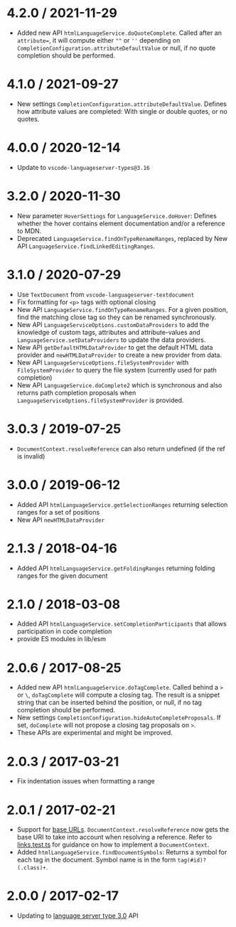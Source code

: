 
4.2.0 / 2021-11-29
==================
  * Added new API `htmlLanguageService.doQuoteComplete`. Called after an `attribute=`, it will compute either `""` or `''` depending on `CompletionConfiguration.attributeDefaultValue` or null, if no quote completion should be performed.

4.1.0 / 2021-09-27
==================
  * New settings `CompletionConfiguration.attributeDefaultValue`. Defines how attribute values are completed: With single or double quotes, or no quotes.


4.0.0 / 2020-12-14
==================
  * Update to `vscode-languageserver-types@3.16`

3.2.0 / 2020-11-30
==================
  * New parameter `HoverSettings` for `LanguageService.doHover`: Defines whether the hover contains element documentation and/or a reference to MDN.
  * Deprecated `LanguageService.findOnTypeRenameRanges`, replaced by New API `LanguageService.findLinkedEditingRanges`.

3.1.0 / 2020-07-29
==================
  * Use `TextDocument` from `vscode-languageserver-textdocument`
  * Fix formatting for `<p>` tags with optional closing
  * New API `LanguageService.findOnTypeRenameRanges`. For a given position, find the matching close tag so they can be renamed synchronously.
  * New API `LanguageServiceOptions.customDataProviders` to add the knowledge of custom tags, attributes and attribute-values and `LanguageService.setDataProviders` to update the data providers.
  * New API `getDefaultHTMLDataProvider` to get the default HTML data provider and `newHTMLDataProvider` to create a new provider from data.
  * New API `LanguageServiceOptions.fileSystemProvider` with `FileSystemProvider` to query the file system (currently used for path completion)
  * New API `LanguageService.doComplete2` which is synchronous and also returns path completion proposals when `LanguageServiceOptions.fileSystemProvider` is provided.

3.0.3 / 2019-07-25
==================
  * `DocumentContext.resolveReference` can also return undefined (if the ref is invalid)

3.0.0 / 2019-06-12
==================
  * Added API `htmlLanguageService.getSelectionRanges` returning selection ranges for a set of positions
  * New API `newHTMLDataProvider`

2.1.3 / 2018-04-16
==================
  * Added API `htmlLanguageService.getFoldingRanges` returning folding ranges for the given document

2.1.0 / 2018-03-08
==================
  * Added API `htmlLanguageService.setCompletionParticipants` that allows participation in code completion
  * provide ES modules in lib/esm

2.0.6 / 2017-08-25
==================
  * Added new API `htmlLanguageService.doTagComplete`. Called behind a `>` or `\`, `doTagComplete` will compute a closing tag. The result is a snippet string that can be inserted behind the position, or null, if no tag completion should be performed.
  * New settings `CompletionConfiguration.hideAutoCompleteProposals`. If set, `doComplete` will not propose a closing tag proposals on `>`.
  * These APIs are experimental and might be improved.

2.0.3 / 2017-03-21
==================
  * Fix indentation issues when formatting a range

2.0.1 / 2017-02-21
==================
  * Support for [base URLs](https://developer.mozilla.org/de/docs/Web/HTML/Element/base). `DocumentContext.resolveReference` now gets the base URI to take into account when resolving a reference. Refer to [links.test.ts](https://github.com/Microsoft/vscode-html-languageservice/blob/master/src/test/links.test.ts) for guidance on how to implement a `DocumentContext`.
  * Added `htmlLanguageService.findDocumentSymbols`: Returns a symbol for each tag in the document. Symbol name is in the form `tag(#id)?(.class)+`.

2.0.0 / 2017-02-17
==================
  * Updating to [language server type 3.0](https://github.com/Microsoft/vscode-languageserver-node/tree/master/types) API
